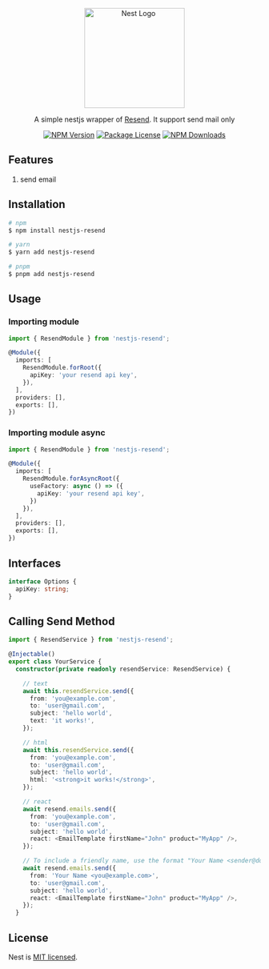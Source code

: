 <p align="center">
  <a href="http://nestjs.com/" target="blank"><img src="https://nestjs.com/img/logo-small.svg" width="200" alt="Nest Logo" /></a>
</p>

[circleci-image]: https://img.shields.io/circleci/build/github/nestjs/nest/master?token=abc123def456
[circleci-url]: https://circleci.com/gh/nestjs/nest

  <p align="center">A simple nestjs wrapper of <a href="https://resend.com" target="_blank">Resend</a>. It support send mail only</p>
    <p align="center">
<a href="https://www.npmjs.com/nestjs-resend" target="_blank"><img src="https://img.shields.io/npm/v/nestjs-resend.svg" alt="NPM Version" /></a>
<a href="https://www.npmjs.com/nestjs-resend" target="_blank"><img src="https://img.shields.io/npm/l/nestjs-resend.svg" alt="Package License" /></a>
<a href="https://www.npmjs.com/nestjs-resend" target="_blank"><img src="https://img.shields.io/npm/dm/nestjs-resend.svg" alt="NPM Downloads" /></a>
</p>
  <!--[![Backers on Open Collective](https://opencollective.com/nest/backers/badge.svg)](https://opencollective.com/nest#backer)
  [![Sponsors on Open Collective](https://opencollective.com/nest/sponsors/badge.svg)](https://opencollective.com/nest#sponsor)-->

## Features

1. send email

## Installation

```bash
# npm
$ npm install nestjs-resend

# yarn
$ yarn add nestjs-resend

# pnpm
$ pnpm add nestjs-resend
```

## Usage

### Importing module

```typescript
import { ResendModule } from 'nestjs-resend';

@Module({
  imports: [
    ResendModule.forRoot({
      apiKey: 'your resend api key',
    }),
  ],
  providers: [],
  exports: [],
})
```

### Importing module async

```typescript
import { ResendModule } from 'nestjs-resend';

@Module({
  imports: [
    ResendModule.forAsyncRoot({
      useFactory: async () => ({
        apiKey: 'your resend api key',
      })
    }),
  ],
  providers: [],
  exports: [],
})
```

## Interfaces

```typescript
interface Options {
  apiKey: string;
}
```

## Calling Send Method

```typescript
import { ResendService } from 'nestjs-resend';

@Injectable()
export class YourService {
  constructor(private readonly resendService: ResendService) {

    // text
    await this.resendService.send({
      from: 'you@example.com',
      to: 'user@gmail.com',
      subject: 'hello world',
      text: 'it works!',
    });

    // html
    await this.resendService.send({
      from: 'you@example.com',
      to: 'user@gmail.com',
      subject: 'hello world',
      html: '<strong>it works!</strong>',
    });

    // react
    await resend.emails.send({
      from: 'you@example.com',
      to: 'user@gmail.com',
      subject: 'hello world',
      react: <EmailTemplate firstName="John" product="MyApp" />,
    });

    // To include a friendly name, use the format "Your Name <sender@domain.com>"
    await resend.emails.send({
      from: 'Your Name <you@example.com>',
      to: 'user@gmail.com',
      subject: 'hello world',
      react: <EmailTemplate firstName="John" product="MyApp" />,
    });
  }
```

## License

Nest is [MIT licensed](LICENSE).
